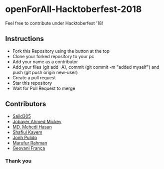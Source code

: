 # openForAll-Hacktoberfest-2018
Feel free to contribute under Hacktoberfest '18!

## Instructions

* Fork this Repository using the button at the top
* Clone your forked repository to your pc
* Add your name as a contributor
* Add your files (git add -A), commit (git commit -m "added myself") and push (git push origin new-user)
* Create a pull request
* Star this repository
* Wait for Pull Request to merge

## Contributors
* [Sajid305](https://github.com/Sajid305)
* [Jobayer Ahmed Mickey](https://github.com/Jobayer-Ahmed)  
* [MD. Mehedi Hasan](https://github.com/Mehedi61)
* [Shafiul Kayem](https://github.com/shafiulkayem)
* [Jonh Pulido](https://github.com/JonhPulido)
* [Marufur Rahman](https://github.com/MarufurRahman)
* [Geovani França](https://github.com/geovanipfranca)
    
### Thank you
